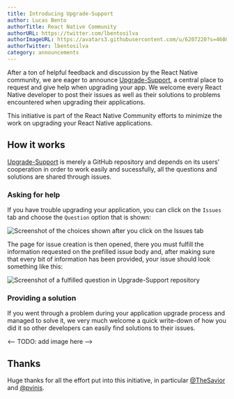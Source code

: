```yaml
---
title: Introducing Upgrade-Support
author: Lucas Bento
authorTitle: React Native Community
authorURL: https://twitter.com/lbentosilva
authorImageURL: https://avatars3.githubusercontent.com/u/6207220?s=460&v=4
authorTwitter: lbentosilva
category: announcements
---
```


After a ton of helpful feedback and discussion by the React Native community, we are eager to announce [Upgrade-Support](https://github.com/react-native-community/upgrade-support), a central place to request and give help when upgrading your app. We welcome every React Native developer to post their issues as well as their solutions to problems encountered when upgrading their applications.

This initiative is part of the React Native Community efforts to minimize the work on upgrading your React Native applications.

## How it works

[Upgrade-Support](https://github.com/react-native-community/upgrade-support) is merely a GitHub repository and depends on its users' cooperation in order to work easily and sucessfully, all the questions and solutions are shared through issues.

### Asking for help

If you have trouble upgrading your application, you can click on the `Issues` tab and choose the `Question` option that is shown:

![Screenshot of the choices shown after you click on the Issues tab](/react-native/img/upgrade-support-screenshot-issue-choices.png)

The page for issue creation is then opened, there you must fulfill the information requested on the prefilled issue body and, after making sure that every bit of information has been provided, your issue should look something like this:

![Screenshot of a fulfilled question in Upgrade-Support repository](/react-native/img/upgrade-support-screenshot-question.png)

### Providing a solution

If you went through a problem during your application upgrade process and managed to solve it, we very much welcome a quick write-down of how you did it so other developers can easily find solutions to their issues.

<-- TODO: add image here -->

## Thanks

Huge thanks for all the effort put into this initiative, in particular [@TheSavior](https://github.com/TheSavior) and [@pvinis](https://github.com/pvinis).
